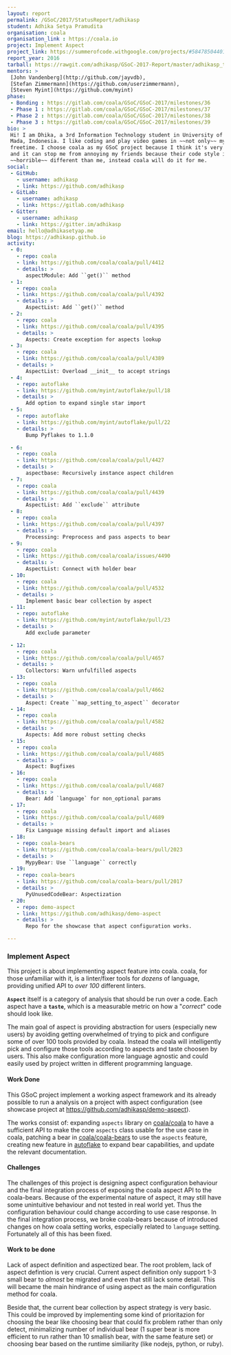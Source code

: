 ```yaml
---
layout: report
permalink: /GSoC/2017/StatusReport/adhikasp
student: Adhika Setya Pramudita
organisation: coala
organisation_link : https://coala.io
project: Implement Aspect
project_link: https://summerofcode.withgoogle.com/projects/#5847850440196096
report_year: 2016
tarball: https://rawgit.com/adhikasp/GSoC-2017-Report/master/adhikasp_tarball.tar.gz
mentors: >
 [John Vandenberg](http://github.com/jayvdb),
 [Stefan Zimmermann](https://github.com/userzimmermann),
 [Steven Myint](https://github.com/myint)
phase:
 - Bonding : https://gitlab.com/coala/GSoC/GSoC-2017/milestones/36
 - Phase 1 : https://gitlab.com/coala/GSoC/GSoC-2017/milestones/37
 - Phase 2 : https://gitlab.com/coala/GSoC/GSoC-2017/milestones/38
 - Phase 3 : https://gitlab.com/coala/GSoC/GSoC-2017/milestones/39
bio: >
 Hi! I am Dhika, a 3rd Information Technology student in University of Gadjah
 Mada, Indonesia. I like coding and play video games in ~~not only~~ my
 freetime. I choose coala as my GSoC project because I think it's very cool,
 and it can stop me from annoying my friends because their code style is
 ~~horrible~~ different than me, instead coala will do it for me.
social:
 - GitHub:
   - username: adhikasp
   - link: https://github.com/adhikasp
 - GitLab:
   - username: adhikasp
   - link: https://gitlab.com/adhikasp
 - Gitter:
   - username: adhikasp
   - link: https://gitter.im/adhikasp
email: hello@adhikasetyap.me
blog: https://adhikasp.github.io
activity:
 - 0:
   - repo: coala
   - link: https://github.com/coala/coala/pull/4412
   - details: >
      aspectModule: Add ``get()`` method
 - 1:
   - repo: coala
   - link: https://github.com/coala/coala/pull/4392
   - details: >
      AspectList: Add ``get()`` method
 - 2:
   - repo: coala
   - link: https://github.com/coala/coala/pull/4395
   - details: >
      Aspects: Create exception for aspects lookup
 - 3:
   - repo: coala
   - link: https://github.com/coala/coala/pull/4389
   - details: >
      AspectList: Overload __init__ to accept strings
 - 4:
   - repo: autoflake
   - link: https://github.com/myint/autoflake/pull/18
   - details: >
      Add option to expand single star import
 - 5:
   - repo: autoflake
   - link: https://github.com/myint/autoflake/pull/22
   - details: >
      Bump Pyflakes to 1.1.0

 - 6:
   - repo: coala
   - link: https://github.com/coala/coala/pull/4427
   - details: >
      aspectbase: Recursively instance aspect children
 - 7:
   - repo: coala
   - link: https://github.com/coala/coala/pull/4439
   - details: >
      AspectList: Add ``exclude`` attribute
 - 8:
   - repo: coala
   - link: https://github.com/coala/coala/pull/4397
   - details: >
      Processing: Preprocess and pass aspects to bear
 - 9:
   - repo: coala
   - link: https://github.com/coala/coala/issues/4490
   - details: >
      AspectList: Connect with holder bear
 - 10:
   - repo: coala
   - link: https://github.com/coala/coala/pull/4532
   - details: >
      Implement basic bear collection by aspect
 - 11:
   - repo: autoflake
   - link: https://github.com/myint/autoflake/pull/23
   - details: >
      Add exclude parameter

 - 12:
   - repo: coala
   - link: https://github.com/coala/coala/pull/4657
   - details: >
      Collectors: Warn unfulfilled aspects
 - 13:
   - repo: coala
   - link: https://github.com/coala/coala/pull/4662
   - details: >
      Aspect: Create ``map_setting_to_aspect`` decorator
 - 14:
   - repo: coala
   - link: https://github.com/coala/coala/pull/4582
   - details: >
      Aspects: Add more robust setting checks
 - 15:
   - repo: coala
   - link: https://github.com/coala/coala/pull/4685
   - details: >
      Aspect: Bugfixes
 - 16:
   - repo: coala
   - link: https://github.com/coala/coala/pull/4687
   - details: >
      Bear: Add `language` for non_optional params
 - 17:
   - repo: coala
   - link: https://github.com/coala/coala/pull/4689
   - details: >
      Fix Language missing default import and aliases
 - 18:
   - repo: coala-bears
   - link: https://github.com/coala/coala-bears/pull/2023
   - details: >
      MypyBear: Use ``language`` correctly
 - 19:
   - repo: coala-bears
   - link: https://github.com/coala/coala-bears/pull/2017
   - details: >
      PyUnusedCodeBear: Aspectization
 - 20:
   - repo: demo-aspect
   - link: https://github.com/adhikasp/demo-aspect
   - details: >
      Repo for the showcase that aspect configuration works.

---
```


### Implement Aspect

This project is about implementing aspect feature into coala. coala, for those
unfamiliar with it, is a linter/fixer tools for *dozens* of language, providing
unified API to *over 100* different linters.

**`Aspect`** itself is a category of analysis that should be run over a code.
Each aspect have a **`taste`**, which is a measurable metric on how a
"*correct*" code should look like.

The main goal of aspect is providing abstraction for users (especially new
users) by avoiding getting overwhelmed of trying to pick and configure some of
over 100 tools provided by coala. Instead the coala will intelligently pick
and configure those tools according to aspects and taste choosen by users.
This also make configuration more language agnostic and could easily used by
project written in different programming language.

#### Work Done

This GSoC project implement a working aspect framework and its already possible
to run a analysis on a project with aspect configuration (see showcase project
at <https://github.com/adhikasp/demo-aspect>).

The works consist of: expanding `aspects` library on [coala/coala](https://github.com/coala/coala)
to have a sufficient API to make the core `aspects` class usable for the use
case in coala, patching a bear in [coala/coala-bears](https://github.com/coala/coala-bears)
to use the `aspects` feature, creating new feature in [autoflake](https://github.com/myint/autoflake)
to expand bear capabilities, and update the relevant documentation.

#### Challenges

The challenges of this project is designing aspect configuration behaviour and
the final integration process of exposing the coala aspect API to the
coala-bears. Because of the experimental nature of aspect, it may still have
some unintuitive behaviour and not tested in real world yet. Thus the
configuration behaviour could change according to use case response. In the
final integration process, we broke coala-bears because of introduced changes
on how coala setting works, especially related to `language` setting.
Fortunately all of this has been fixed.

#### Work to be done

Lack of aspect definition and aspectized bear. The root problem, lack of
aspect defintion is very crucial. Current aspect definition only support 1-3
small bear to *almost* be migrated and even that still lack some detail. This
will became the main hindrance of using aspect as the main configuration
method for coala.

Beside that, the current bear collection by aspect strategy is very basic.
This could be improved by implementing some kind of prioritazion for choosing
the bear like choosing bear that could fix problem rather than only detect,
minimalizing number of individual bear (1 super bear is more efficient to run
rather than 10 smallish bear, with the same feature set) or choosing bear based
on the runtime similiarity (like nodejs, python, or ruby).
